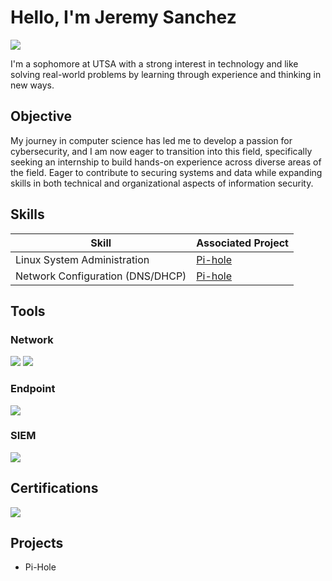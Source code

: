 # Hello, I'm Jeremy Sanchez
<a href="https://linkedin.com/in/jeremy-sanchez-004073339/"><img src="https://img.shields.io/badge/-LinkedIn-0072b1?&style=for-the-badge&logo=linkedin&logoColor=white" /></a>
 

I'm a sophomore at UTSA with a strong interest in technology and like solving real-world problems by learning through experience and thinking in new ways.
## Objective


My journey in computer science has led me to develop a passion for cybersecurity, and I am now eager to transition into this field, specifically seeking an internship to build hands-on experience across diverse areas of the field. Eager to contribute to securing systems and data while expanding skills in both technical and organizational aspects of information security.
## Skills

| Skill                                         | Associated Project         |
|-----------------------------------------------|----------------------------|
| Linux System Administration                   | <a href="https://github.com/Jeremy0219/Pi-hole">Pi-hole</a>|
| Network Configuration (DNS/DHCP)               | <a href="https://github.com/Jeremy0219/Pi-hole">Pi-hole</a>|


## Tools

### Network
<div>
    <img src="https://img.shields.io/badge/-Wireshark-1679A7?&style=for-the-badge&logo=Wireshark&logoColor=white" />
    <img src="https://img.shields.io/badge/Linux-FCC624?style=for-the-badge&logo=linux&logoColor=black" />
  
</div>

### Endpoint
<div>
    <img src="https://img.shields.io/badge/-Microsoft_Defender_for_Endpoint-00A4EF?&style=for-the-badge&logo=Microsoft&logoColor=white" />
  
</div>

### SIEM
<div>
    <img src="https://img.shields.io/badge/-Microsoft_Sentinel-0078D4?&style=for-the-badge&logo=Microsoft&logoColor=white" />
    
</div>

## Certifications
<div>
    <img src="https://img.shields.io/badge/Security+-CompTIA%20Security+-red?logo=compTIA&logoColor=white" />
 
## Projects
- Pi-Hole 
